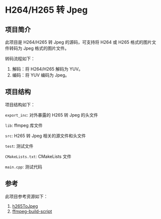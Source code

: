 # H264/H265 转 Jpeg 

## 项目简介

此项目是 H264/H265 转 Jpeg 的源码，可支持将 H264 或 H265 格式的图片文件转码为 Jpeg 格式的图片文件。

转码流程如下：

1. 解码：将 H264/H265 解码为 YUV。
2. 编码：将 YUV 编码为 Jpeg。

## 项目结构

项目结构如下：

`export_inc`: 对外暴露的 H265 转 Jpeg 的头文件

`lib`: ffmpeg 库文件

`src`: H265 转 Jpeg 相关的源文件和头文件

`test`: 测试文件

`CMakeLists.txt`: CMakeLists 文件

`main.cpp`: 测试代码 

## 参考

此项目参考资源如下：

1. [h265ToJpeg](https://github.com/lucish/h265ToJpeg)
2. [ffmpeg-build-script](https://github.com/markus-perl/ffmpeg-build-script/)
